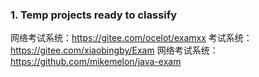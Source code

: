 ### 1. Temp projects ready to classify

网络考试系统：https://gitee.com/ocelot/examxx
考试系统：https://gitee.com/xiaobingby/Exam
网络考试系统：https://github.com/mikemelon/java-exam



